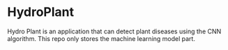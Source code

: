 # HydroPlant

Hydro Plant is an application that can detect plant diseases using the CNN algorithm. This repo only stores the machine learning model part.
